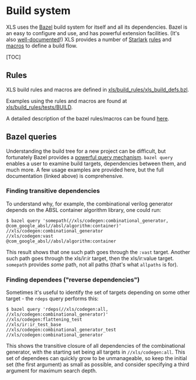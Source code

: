 # Build system

XLS uses the [Bazel](http://bazel.build) build system for itself and all its
dependencies. Bazel is an easy to configure and use, and has powerful extension
facilities. (It's also
[well-documented](https://docs.bazel.build/versions/master/bazel-overview.html)!)
XLS provides a number of
[Starlark](https://docs.bazel.build/versions/master/skylark/language.html)
[rules](https://docs.bazel.build/versions/master/skylark/rules.html) and
[macros](https://docs.bazel.build/versions/master/skylark/macros.html) to define
a build flow.

[TOC]

## Rules

XLS build rules and macros are defined in
[xls/build_rules/xls_build_defs.bzl](https://github.com/google/xls/tree/main/xls/build_rules/xls_build_defs.bzl).

Examples using the rules and macros are found at
[xls/build_rules/tests/BUILD](https://github.com/google/xls/tree/main/xls/build_rules/tests/BUILD).

A detailed description of the bazel rules/macros can be found
[here](bazel_rules_macros.md).

## Bazel queries

Understanding the build tree for a new project can be difficult, but fortunately
Bazel provides a
[powerful query mechanism](https://docs.bazel.build/versions/master/query.html).
`bazel query` enables a user to examine build targets, dependencies between
them, and much more. A few usage examples are provided here, but the full
documentation (linked above) is comprehensive.

### Finding transitive dependencies

To understand why, for example, the combinational verilog generator depends on
the ABSL container algorithm library, one could run:

```
$ bazel query 'somepath(//xls/codegen:combinational_generator, @com_google_absl//absl/algorithm:container)'
//xls/codegen:combinational_generator
//xls/codegen:vast
@com_google_absl//absl/algorithm:container
```

This result shows that one such path goes through the `:vast` target. Another
such path goes through the xls/ir:ir target, then the xls/ir:value target.
`somepath` provides _some_ path, not all paths (that's what `allpaths` is for).

### Finding dependees ("reverse dependencies")

Sometimes it's useful to identify the set of targets depending on some other
target - the `rdeps` query performs this:

```
$ bazel query 'rdeps(//xls/codegen:all, //xls/codegen:combinational_generator)'
//xls/codegen:flattening_test
//xls/ir:ir_test_base
//xls/codegen:combinational_generator_test
//xls/codegen:combinational_generator
```

This shows the transitive closure of all dependencies of the combinational
generator, with the starting set being all targets in `//xls/codegen:all`. This
set of dependees can quickly grow to be unmanageable, so keep the initial set
(the first argument) as small as possible, and consider specifying a third
argument for maximum search depth.
